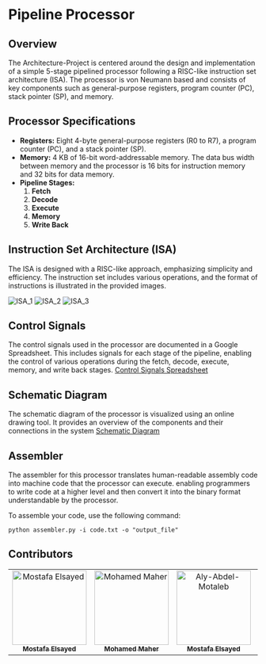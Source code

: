 # Pipeline Processor

## Overview

The Architecture-Project is centered around the design and implementation of a simple 5-stage pipelined processor following a RISC-like instruction set architecture (ISA). The processor is von Neumann based and consists of key components such as general-purpose registers, program counter (PC), stack pointer (SP), and memory.

## Processor Specifications

- **Registers:** Eight 4-byte general-purpose registers (R0 to R7), a program counter (PC), and a stack pointer (SP).
- **Memory:** 4 KB of 16-bit word-addressable memory. The data bus width between memory and the processor is 16 bits for instruction memory and 32 bits for data memory.
- **Pipeline Stages:**
  1. **Fetch**
  2. **Decode**
  3. **Execute**
  4. **Memory**
  5. **Write Back**

## Instruction Set Architecture (ISA)

The ISA is designed with a RISC-like approach, emphasizing simplicity and efficiency. The instruction set includes various operations, and the format of instructions is illustrated in the provided images.

![ISA_1](https://i.imgur.com/MsL9zGb.png)
![ISA_2](https://i.imgur.com/JUL2QdB.png)
![ISA_3](https://i.imgur.com/wkRqyRg.png)

## Control Signals

The control signals used in the processor are documented in a Google Spreadsheet. This includes signals for each stage of the pipeline, enabling the control of various operations during the fetch, decode, execute, memory, and write back stages. [Control Signals Spreadsheet](https://docs.google.com/spreadsheets/d/120m1b6FrHCg9PQZ74T6VtSyrkmBFBvLhuMwCTFt1aC0/edit#gid=0)

## Schematic Diagram

The schematic diagram of the processor is visualized using an online drawing tool. It provides an overview of the components and their connections in the system [Schematic Diagram](https://www.tldraw.com/v/dJRQlmzGx5PjeXC4-ebE3?viewport=-17878,-12089,25600,14387&page=page:page)  
  
 
  
## Assembler

The assembler for this processor translates human-readable assembly code into machine code that the processor can execute.  enabling programmers to write code at a higher level and then convert it into the binary format understandable by the processor.

To assemble your code, use the following command:
```
python assembler.py -i code.txt -o "output_file"
```



## Contributors <a name = "Contributors"></a>

<table>
  <tr>
    <td align="center">
    <a href=" https://github.com/mostafaelsayed2002" target="_blank">
    <img src="https://avatars.githubusercontent.com/u/24477303?v=4" width="150px;" alt="Mostafa Elsayed"/>
    <br />
    <sub><b>Mostafa Elsayed</b></sub></a>
    </td>
    <td align="center">
    <a href="https://github.com/MohamedMaher02" target="_blank">
    <img src="https://avatars.githubusercontent.com/u/102810425?v=4" width="150px;" alt="Mohamed Maher"/>
    <br />
    <sub><b>Mohamed Maher</b></sub></a>
    </td>
    <td align="center">
    <a href="https://github.com/Aly-Abdel-Motaleb" target="_blank">
    <img src="https://avatars.githubusercontent.com/u/94588581?v=4" width="150px;" alt="Aly-Abdel-Motaleb"/>
    <br />
    <sub><b>Mostafa Elsayed</b></sub></a>
    </td>
    <td align="center">
    <a href="https://github.com/Walid-Kh" target="_blank">
    <img src="https://avatars.githubusercontent.com/u/94529949?v=4" width="150px;" alt="Walid Khamees"/>
    <br />
    <sub><b>Walid Khamees</b></sub></a>
    </td>
  </tr>

 </table>






